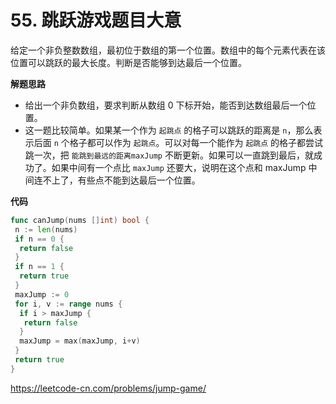 # 55. 跳跃游戏**题目大意** 

给定一个非负整数数组，最初位于数组的第一个位置。数组中的每个元素代表在该位置可以跳跃的最大长度。判断是否能够到达最后一个位置。

**解题思路** 

- 给出一个非负数组，要求判断从数组 0 下标开始，能否到达数组最后一个位置。
- 这一题比较简单。如果某一个作为 `起跳点` 的格子可以跳跃的距离是 `n`，那么表示后面 `n` 个格子都可以作为 `起跳点`。可以对每一个能作为 `起跳点` 的格子都尝试跳一次，把 `能跳到最远的距离maxJump` 不断更新。如果可以一直跳到最后，就成功了。如果中间有一个点比 `maxJump` 还要大，说明在这个点和 maxJump 中间连不上了，有些点不能到达最后一个位置。

**代码**

```go
func canJump(nums []int) bool {
 n := len(nums)
 if n == 0 {
  return false
 }
 if n == 1 {
  return true
 }
 maxJump := 0
 for i, v := range nums {
  if i > maxJump {
   return false
  }
  maxJump = max(maxJump, i+v)
 }
 return true
}
```

https://leetcode-cn.com/problems/jump-game/